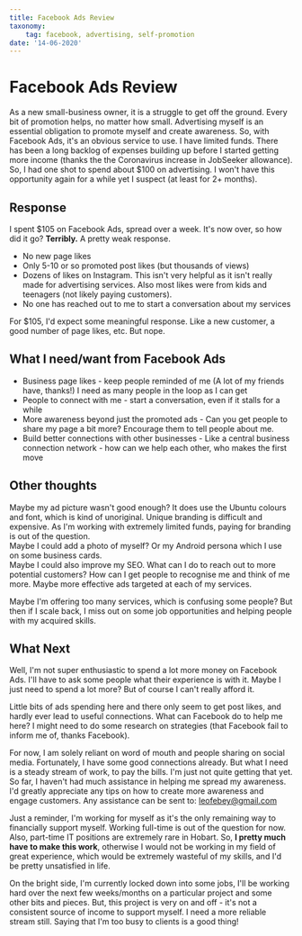 ```yaml
---
title: Facebook Ads Review
taxonomy:
	tag: facebook, advertising, self-promotion
date: '14-06-2020'
---
```


# Facebook Ads Review
As a new small-business owner, it is a struggle to get off the ground. Every bit of promotion helps, no matter how small. 
Advertising myself is an essential obligation to promote myself and create awareness. So, with Facebook Ads, it's an obvious service to use.
I have limited funds. There has been a long backlog of expenses building up before I started getting more income (thanks the the Coronavirus increase in JobSeeker allowance).
So, I had one shot to spend about $100 on advertising. I won't have this opportunity again for a while yet I suspect (at least for 2+ months).  


## Response
I spent $105 on Facebook Ads, spread over a week. It's now over, so how did it go?
**Terribly.** A pretty weak response.

* No new page likes
* Only 5-10 or so promoted post likes (but thousands of views)
* Dozens of likes on Instagram. This isn't very helpful as it isn't really made for advertising services. Also most likes were from kids and teenagers (not likely paying customers).
* No one has reached out to me to start a conversation about my services

For $105, I'd expect some meaningful response. Like a new customer, a good number of page likes, etc. But nope. 

## What I need/want from Facebook Ads
* Business page likes - keep people reminded of me (A lot of my friends have, thanks!) I need as many people in the loop as I can get
* People to connect with me - start a conversation, even if it stalls for a while
* More awareness beyond just the promoted ads - Can you get people to share my page a bit more? Encourage them to tell people about me.
* Build better connections with other businesses - Like a central business connection network - how can we help each other, who makes the first move

## Other thoughts
Maybe my ad picture wasn't good enough? It does use the Ubuntu colours and font, which is kind of unoriginal. Unique branding is difficult and expensive. As I'm working with extremely limited funds, paying for branding is out of the question.  
Maybe I could add a photo of myself? Or my Android persona which I use on some business cards.  
Maybe I could also improve my SEO.
What can I do to reach out to more potential customers? How can I get people to recognise me and think of me more. Maybe more effective ads targeted at each of my services.

Maybe I'm offering too many services, which is confusing some people? But then if I scale back, I miss out on some job opportunities and helping people with my acquired skills.

## What Next

Well, I'm not super enthusiastic to spend a lot more money on Facebook Ads. I'll have to ask some people what their experience is with it. Maybe I just need to spend a lot more? But of course I can't really afford it.

Little bits of ads spending here and there only seem to get post likes, and hardly ever lead to useful connections. What can Facebook do to help me here? I might need to do some research on strategies (that Facebook fail to inform me of, thanks Facebook).

For now, I am solely reliant on word of mouth and people sharing on social media. Fortunately, I have some good connections already. But what I need is a steady stream of work, to pay the bills. I'm just not quite getting that yet. So far, I haven't had much assistance in helping me spread my awareness. I'd greatly appreciate any tips on how to create more awareness and engage customers. Any assistance can be sent to: leofebey@gmail.com 

Just a reminder, I'm working for myself as it's the only remaining way to financially support myself. Working full-time is out of the question for now. Also, part-time IT positions are extremely rare in Hobart. So, **I pretty much have to make this work**, otherwise I would not be working in my field of great experience, which would be extremely wasteful of my skills, and I'd be pretty unsatisfied in life.

On the bright side, I'm currently locked down into some jobs, I'll be working hard over the next few weeks/months on a particular project and some other bits and pieces. But, this project is very on and off - it's not a consistent source of income to support myself. I need a more reliable stream still. Saying that I'm too busy to clients is a good thing!